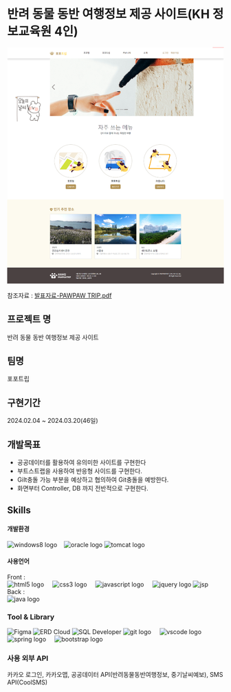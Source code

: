 # 반려 동물 동반 여행정보 제공 사이트(KH 정보교육원 4인)

![KH Final Project](https://github.com/yawooch/KHFinalProject/blob/main/pawpawtripImage.png)

참조자료 : [발표자료-PAWPAW TRIP.pdf](https://github.com/yawooch/KHFinalProject/blob/main/%EC%82%B0%EC%B6%9C%EB%AC%BC/%EB%A7%88%EC%A7%80%EB%A7%89%EC%A0%9C%EC%B6%9C%EC%9A%A9/PAWPAW%20TRIP.pdf)

## 프로젝트 명 
반려 동물 동반 여행정보 제공 사이트

## 팀명
포포트립

## 구현기간
2024.02.04 ~ 2024.03.20(46일)

## 개발목표
-	공공데이터를 활용하여 유의미한 사이트를 구현한다
-	부트스트랩을 사용하여 반응형 사이드를 구현한다.
-	GiIt충돌 가능 부분을 예상하고 협의하여 Git충돌을 예방한다.
-	화면부터 Controller, DB 까지 전반적으로 구현한다.


## Skills

#### 개발환경 

<img src="https://cdn.jsdelivr.net/gh/devicons/devicon/icons/windows8/windows8-original.svg" height="40" alt="windows8 logo"  /><img width="12" />
  <img src="https://cdn.jsdelivr.net/gh/devicons/devicon/icons/oracle/oracle-original.svg" height="40" alt="oracle logo"  />
  <img src="https://cdn.jsdelivr.net/gh/devicons/devicon/icons/tomcat/tomcat-original.svg" height="40" alt="tomcat logo"  />
  <img width="12" />

#### 사용언어 
Front : \
  <img src="https://cdn.jsdelivr.net/gh/devicons/devicon/icons/html5/html5-original.svg" height="40" alt="html5 logo"  />
  <img width="12" />
  <img src="https://cdn.jsdelivr.net/gh/devicons/devicon/icons/css3/css3-original.svg" height="40" alt="css3 logo"  />
  <img width="12" />
<img src="https://cdn.jsdelivr.net/gh/devicons/devicon/icons/javascript/javascript-original.svg" height="40" alt="javascript logo"  />
  <img width="12" />
  <img src="https://cdn.jsdelivr.net/gh/devicons/devicon/icons/jquery/jquery-original.svg" height="40" alt="jquery logo"  />
![jsp](https://img.shields.io/badge/jsp-41644A?style=for-the-badge&logo=jsp&labelColor=000000)\
Back  :\
  <img src="https://cdn.jsdelivr.net/gh/devicons/devicon/icons/java/java-original.svg" height="40" alt="java logo"  />


### Tool & Library
![Figma](https://img.shields.io/badge/-Figma-F05032?style=for-the-badge&logo=Figma&labelColor=000000)
![ERD Cloud](https://img.shields.io/badge/-ERD%20Cloud-9388FB?style=for-the-badge&logo=ERDCloud&labelColor=000000)
![SQL Developer](https://img.shields.io/badge/-SQL%20Developer-16A100?style=for-the-badge&logo=SQLDeveloper&labelColor=000000)
  <img src="https://cdn.simpleicons.org/git/F05032" height="40" alt="git logo"  />
  <img width="12" />
  <img src="https://cdn.jsdelivr.net/gh/devicons/devicon/icons/vscode/vscode-original.svg" height="40" alt="vscode logo"  />
   <img width="12" />
  <img src="https://cdn.jsdelivr.net/gh/devicons/devicon/icons/spring/spring-original.svg" height="40" alt="spring logo"  />
  <img width="12" />
  <img src="https://skillicons.dev/icons?i=bootstrap" height="40" alt="bootstrap logo"  />

### 사용 외부 API
카카오 로그인, 카카오맵, 공공데이터 API(반려동물동반여행정보, 중기날씨예보), SMS API(CoolSMS)
